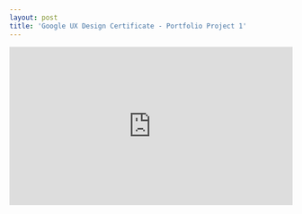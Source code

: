 ```yaml
---
layout: post
title: 'Google UX Design Certificate - Portfolio Project 1'
---
```


<style>
  .responsive-google-slides {
    position: relative;
    padding-bottom: 56.25%; /* 16:9 Ratio */
    height: 0;
    overflow: hidden;
  }
  .responsive-google-slides iframe {
    border: 0;
    position: absolute;
    top: 0;
    left: 0;
    width: 100% !important;
    height: 100% !important;
  }
</style>

<div class="responsive-google-slides">
  <iframe src="https://docs.google.com/presentation/d/e/2PACX-1vQ4HCNMNiCRxcmpv4-pufgLqaw9DiKzSWm1dSLRkopqhXIpT_N6XuDL4cxGLnJoOdyA2Jkl2TI9CECX/embed"></iframe>
</div>

